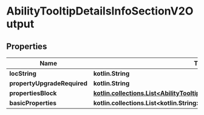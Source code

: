 
# AbilityTooltipDetailsInfoSectionV2Output

## Properties
| Name | Type | Description | Notes |
| ------------ | ------------- | ------------- | ------------- |
| **locString** | **kotlin.String** |  |  [optional] |
| **propertyUpgradeRequired** | **kotlin.String** |  |  [optional] |
| **propertiesBlock** | [**kotlin.collections.List&lt;AbilityTooltipDetailsInfoSectionPropertyBlockV2&gt;**](AbilityTooltipDetailsInfoSectionPropertyBlockV2.md) |  |  [optional] |
| **basicProperties** | **kotlin.collections.List&lt;kotlin.String&gt;** |  |  [optional] |



